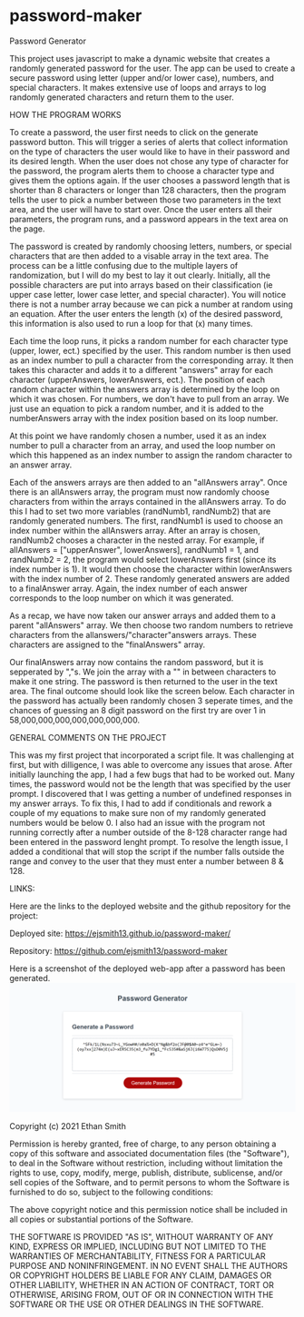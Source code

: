 # password-maker
Password Generator

This project uses javascript to make a dynamic website that creates a randomly generated password for the user. The app can be used to create a secure password using letter (upper and/or lower case), numbers, and special characters. It makes extensive use of loops and arrays to log randomly generated characters and return them to the user. 

HOW THE PROGRAM WORKS

To create a password, the user first needs to click on the generate password button. This will trigger a series of alerts that collect information on the type of characters the user would like to have in their password and its desired length. When the user does not chose any type of character for the password, the program alerts them to choose a character type and gives them the options again. If the user chooses a password length that is shorter than 8 characters or longer than 128 characters, then the program tells the user to pick a number between those two parameters in the text area, and the user will have to start over. Once the user enters all their parameters, the program runs, and a password appears in the text area on the page.

The password is created by randomly choosing  letters, numbers, or special characters that are then added to a visable array in the text area. The process can be a little confusing due to the multiple layers of randomization, but I will do my best to lay it out clearly. Initially, all the possible characters are put into arrays based on their classification (ie upper case letter, lower case letter, and special character). You will notice there is not a number array because we can pick a number at random using an equation. After the user enters the length (x) of the desired password, this information is also used to run a loop for that (x) many times. 

Each time the loop runs, it picks a random number for each character type (upper, lower, ect.) specified by the user. This random number is then used as an index number to pull a character from the corresponding array. It then takes this character and adds it to a different "answers" array for each character (upperAnswers, lowerAnswers, ect.). The position of each random character within the answers array is determined by the loop on which it was chosen. For numbers, we don't have to pull from an array. We just use an equation to pick a random number, and it is added to the numberAnswers array with the index position based on its loop number.

 At this point we have randomly chosen a number, used it as an index number to pull a character from an array, and used the loop number on which this happened as an index number to assign the random character to an answer array. 

Each of the answers arrays are then added to an "allAnswers array". Once there is an allAnswers array, the program must now randomly choose characters from within the arrays contained in the allAnswers array. To do this I had to set two more variables (randNumb1, randNumb2) that are randomly generated numbers. The first, randNumb1 is used to choose an index number within the allAnswers array. After an array is chosen, randNumb2 chooses a character in the nested array. For example, if allAnswers = ["upperAnswer", lowerAnswers], randNumb1 = 1, and randNumb2 = 2, the program would select lowerAnswers first (since its index number is 1). It would then choose the character within lowerAnswers with the index number of 2. These randomly generated answers are added to a finalAnswer array. Again, the index number of each answer corresponds to the loop number on which it was generated.
 
 As a recap, we have now taken our answer arrays and added them to a parent "allAnswers" array. We then choose two random numbers to retrieve characters from the allanswers/"character"answers arrays. These characters are assigned to the "finalAnswers" array. 

Our finalAnswers array now contains the random password, but it is sepperated by ","s. We join the array with a "" in between characters to make it one string. The password is then returned to the user in the text area. The final outcome should look like the screen below. Each character in the password has actually been randomly chosen 3 seperate times, and the chances of guessing an 8 digit password on the first try are over 1 in 
58,000,000,000,000,000,000,000.

GENERAL COMMENTS ON THE PROJECT

This was my first project that incorporated a script file. It was challenging at first, but with dilligence, I was able to overcome any issues that arose. After initially launching the app, I had a few bugs that had to be worked out. Many times, the password would not be the length that was specified by the user prompt. I discovered that I was getting a number of undefined responses in my answer arrays. To fix this, I had to add if conditionals and rework a couple of my equations to make sure non of my randomly generated numbers would be below 0. I also had an issue with the program not running correctly after a number outside of the 8-128 character range had been entered in the password lenght prompt. To resolve the length issue, I added a conditional that will stop the script if the number falls outside the range and convey to the user that they must enter a number between 8 & 128. 

LINKS:

Here are the links to the deployed website and the github repository for the project:

Deployed site:
https://ejsmith13.github.io/password-maker/

Repository:
https://github.com/ejsmith13/password-maker



Here is a screenshot of the deployed web-app after a password has been generated.
![alt text](assets/images/new_password_screenshot.png)





Copyright (c) 2021 Ethan Smith

Permission is hereby granted, free of charge, to any person obtaining a copy
of this software and associated documentation files (the "Software"), to deal
in the Software without restriction, including without limitation the rights
to use, copy, modify, merge, publish, distribute, sublicense, and/or sell
copies of the Software, and to permit persons to whom the Software is
furnished to do so, subject to the following conditions:

The above copyright notice and this permission notice shall be included in all
copies or substantial portions of the Software.

THE SOFTWARE IS PROVIDED "AS IS", WITHOUT WARRANTY OF ANY KIND, EXPRESS OR
IMPLIED, INCLUDING BUT NOT LIMITED TO THE WARRANTIES OF MERCHANTABILITY,
FITNESS FOR A PARTICULAR PURPOSE AND NONINFRINGEMENT. IN NO EVENT SHALL THE
AUTHORS OR COPYRIGHT HOLDERS BE LIABLE FOR ANY CLAIM, DAMAGES OR OTHER
LIABILITY, WHETHER IN AN ACTION OF CONTRACT, TORT OR OTHERWISE, ARISING FROM,
OUT OF OR IN CONNECTION WITH THE SOFTWARE OR THE USE OR OTHER DEALINGS IN THE
SOFTWARE.